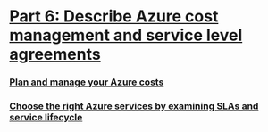 # [Part 6: Describe Azure cost management and service level agreements](https://docs.microsoft.com/en-us/learn/paths/az-900-describe-azure-cost-management-service-level-agreements/)

### [Plan and manage your Azure costs](https://docs.microsoft.com/en-us/learn/modules/plan-manage-azure-costs/?ns-enrollment-type=LearningPath&ns-enrollment-id=learn.az-900-describe-azure-cost-management-service-level-agreements)

### [Choose the right Azure services by examining SLAs and service lifecycle](https://docs.microsoft.com/en-us/learn/modules/choose-azure-services-sla-lifecycle/?ns-enrollment-type=LearningPath&ns-enrollment-id=learn.az-900-describe-azure-cost-management-service-level-agreements)
